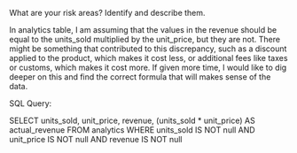 What are your risk areas? Identify and describe them.

In analytics table, I am assuming that the values in the revenue should be equal to the units_sold multiplied by the  unit_price, but they are not. There might be something that contributed to this discrepancy, such as a discount applied to the product, which makes it cost less, or additional fees like taxes or customs, which makes it cost more.  If given more time, I would like to dig deeper on this and find the correct formula that will makes sense of the data. 

SQL Query:

SELECT units_sold, unit_price, revenue, (units_sold * unit_price) AS actual_revenue
FROM analytics
WHERE units_sold IS NOT null AND
	unit_price IS NOT null AND
	revenue IS NOT null
